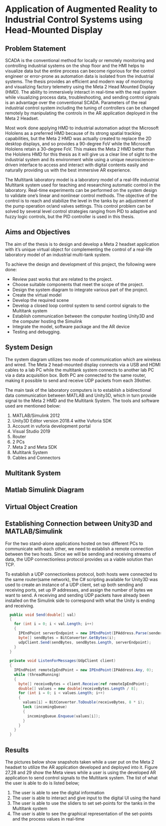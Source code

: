 # Application of Augmented Reality to Industrial Control Systems using Head-Mounted Display
## Problem Statement
SCADA is the conventional method for locally or remotely monitoring and controlling industrial systems on the shop floor and the HMI helps to visualize data but the entire
process can become rigorious for the control engineer or error-prone as automation data is isolated from the industrial systems. The thesis provides an efficient and modern way of monitoring and visualizing factory telemetry using the Meta
2 Head Mounted Display (HMD). The ability to immersively interact in real-time with the real system while visualizing process data, troubleshooting, and sending
control signals is an advantage over the conventional SCADA. Parameters of the real industrial control system including the tuning of controllers can be changed remotely
by manipulating the controls in the AR application deployed in the Meta 2 Headset.

Most work done applying HMD to industrial automation adopt the Microsoft Hololens as a preferred HMD because of its strong spatial tracking capabilities, but the Meta
2 HMD was actually created to replace the 2D desktop displays, and so provides
a 90-degree FoV while the Microsoft Hololens retain a 30-degree FoV. This makes
the Meta 2 HMD better than the Hololens HMD for this thesis as it will give us a
clear line of sight to the industrial system and its environment while using a unique
neuroscience-driven interface to access and interact with digital contents easily and
naturally providing us with the best immersive AR experience.

The Multitank laboratory model is a laboratory model of a real-life industrial Multitank system used for teaching and researching automatic control in the laboratory. Real-time experiments can be performed on the system design to validate one’s
linear and nonlinear control methods. The objective of the control is to reach and
stabilize the level in the tanks by an adjustment of the pump operation or/and
valves settings. This control problem can be solved by several level control strategies
ranging from PID to adaptive and fuzzy logic controls, but the PID controller is
used in this thesis.

## Aims and Objectives
The aim of the thesis is to design and develop a Meta 2 headset application with it’s
unique virtual object for complementing the control of a real-life laboratory model
of an industrial multi-tank system.

To achieve the design and development of this project, the following were done:
* Review past works that are related to the project.
* Choose suitable components that meet the scope of the project.
* Design the system diagram to integrate various part of the project.
* Create the virtual model
* Develop the required scene
* Develop a closed loop control system to send control signals to the Multitank
system
* Establish communication between the computer hosting Unity3D and the
computer hosting the Simulink
* Integrate the model, software package and the AR device
* Testing and debugging.

## System Design
The system diagram utilizes two
mode of communication which are wireless and wired. The Meta 2 head-mounted
display connects via a USB and HDMI cables to a lab PC while the multitank system
connects to another lab PC via a data acquisition box. Both PC are connected to
the same router, making it possible to send and receive UDP packets from each
39other. 

The main task of the laboratory computers is to establish a bidirectional data
communication between MATLAB and Unity3D, which in turn provide signal to the
Meta 2 HMD and the Multitank System. The tools and software used are mentioned
below:
1. MATLAB/Simulink 2012
2. Unity3D Editor version 2018.4 withe Vuforia SDK
3. Account in vuforia development portal
4. Visual Studio 2019
5. Router
6. 2 PCs
7. Meta 2 and Meta SDK
8. Multitank System
9. Cables and Connectors

## Multitank System
## Matlab Simulink Diagram
## Virtual Object Creation
## Establishing Connection between Unity3D and MATLAB/Simulink
For the two stand-alone applications hosted on two different PCs to communicate
with each other, we need to establish a remote connection between the two hosts.
Since we will be sending and receiving streams of data, the UDP connectionless
protocol provides us a viable solution than TCP. 

To establish a UDP connectionless
protocol, both hosts were connected to the same router(same network), the C#
scripting available for Unity3D was used to create an instance of a UDP client, set
up both sending and receiving ports, set up IP addresses, and assign the number
of bytes we want to send. A receiving and sending UDP packets have already been
installed on the Simulink side to correspond with what the Unity is ending and
receiving.

```c#
  public void Send(double[] val)
  {
    for (int i = 0; i < val.Length; i++)
    {
      IPEndPoint serverEndpoint = new IPEndPoint(IPAddress.Parse(senderIp), senderPort);
      byte[] sendBytes = BitConverter.GetBytes(i);
      udpClient.Send(sendBytes, sendBytes.Length, serverEndpoint);
    } 
  }
  
  private void ListenForMessages(UdpClient client)
  {
    IPEndPoint remoteIpEndPoint = new IPEndPoint(IPAddress.Any, 0);
    while (threadRunning)
    {
      byte[] receiveBytes = client.Receive(ref remoteIpEndPoint);
      double[] values = new double[receiveBytes.Length / 8];
      for (int i = 0; i < values.Length; i++)
      {
        values[i] = BitConverter.ToDouble(receiveBytes, 8 * i);
        lock (incomingQueue)
        {
          incomingQueue.Enqueue(values[i]);
        } 
      }
    }
  }
```


## Results
The pictures below show snapshots taken while a user put on the Meta 2 headset to
utilize the AR application developed and deployed into it. Figure 27,28 and 29 show
the Meta views while a user is using the developed AR application to send control
signals to the Multitank system.
The list of what the user is able to do is listed below;

1. The user is able to see the digital information
2. The user is able to interact and give input to the digital UI using the hand
3. The user is able to use the sliders to set set-points for the tanks in the Multitank system
4. The user is able to see the graphical representation of the set-points and the process values in real-time
